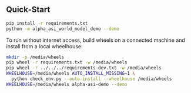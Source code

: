 ## Quick‑Start

```bash
pip install -r requirements.txt
python -m alpha_asi_world_model_demo --demo
```

To run without internet access, build wheels on a connected machine and
install from a local wheelhouse:

```bash
mkdir -p /media/wheels
pip wheel -r requirements.txt -w /media/wheels
pip wheel -r ../../../requirements-dev.txt -w /media/wheels
WHEELHOUSE=/media/wheels AUTO_INSTALL_MISSING=1 \
  python check_env.py --auto-install --wheelhouse /media/wheels
WHEELHOUSE=/media/wheels alpha-asi-demo --demo
```